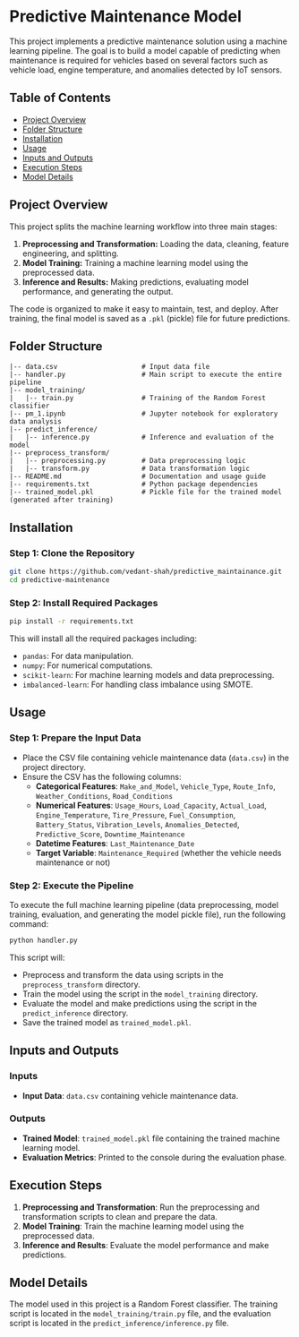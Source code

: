 # Predictive Maintenance Model

This project implements a predictive maintenance solution using a machine learning pipeline. The goal is to build a model capable of predicting when maintenance is required for vehicles based on several factors such as vehicle load, engine temperature, and anomalies detected by IoT sensors.

## Table of Contents

- [Project Overview](#project-overview)
- [Folder Structure](#folder-structure)
- [Installation](#installation)
- [Usage](#usage)
- [Inputs and Outputs](#inputs-and-outputs)
- [Execution Steps](#execution-steps)
- [Model Details](#model-details)

## Project Overview

This project splits the machine learning workflow into three main stages:

1. **Preprocessing and Transformation:** Loading the data, cleaning, feature engineering, and splitting.
2. **Model Training:** Training a machine learning model using the preprocessed data.
3. **Inference and Results:** Making predictions, evaluating model performance, and generating the output.

The code is organized to make it easy to maintain, test, and deploy. After training, the final model is saved as a `.pkl` (pickle) file for future predictions.

## Folder Structure

```
|-- data.csv                     # Input data file
|-- handler.py                   # Main script to execute the entire pipeline
|-- model_training/
|   |-- train.py                 # Training of the Random Forest classifier
|-- pm_1.ipynb                   # Jupyter notebook for exploratory data analysis
|-- predict_inference/
|   |-- inference.py             # Inference and evaluation of the model
|-- preprocess_transform/
|   |-- preprocessing.py         # Data preprocessing logic
|   |-- transform.py             # Data transformation logic
|-- README.md                    # Documentation and usage guide
|-- requirements.txt             # Python package dependencies
|-- trained_model.pkl            # Pickle file for the trained model (generated after training)
```

## Installation

### Step 1: Clone the Repository

```bash
git clone https://github.com/vedant-shah/predictive_maintainance.git
cd predictive-maintenance
```

### Step 2: Install Required Packages

```bash
pip install -r requirements.txt
```

This will install all the required packages including:

- `pandas`: For data manipulation.
- `numpy`: For numerical computations.
- `scikit-learn`: For machine learning models and data preprocessing.
- `imbalanced-learn`: For handling class imbalance using SMOTE.

## Usage

### Step 1: Prepare the Input Data

- Place the CSV file containing vehicle maintenance data (`data.csv`) in the project directory.
- Ensure the CSV has the following columns:
  - **Categorical Features**: `Make_and_Model`, `Vehicle_Type`, `Route_Info`, `Weather_Conditions`, `Road_Conditions`
  - **Numerical Features**: `Usage_Hours`, `Load_Capacity`, `Actual_Load`, `Engine_Temperature`, `Tire_Pressure`, `Fuel_Consumption`, `Battery_Status`, `Vibration_Levels`, `Anomalies_Detected`, `Predictive_Score`, `Downtime_Maintenance`
  - **Datetime Features**: `Last_Maintenance_Date`
  - **Target Variable**: `Maintenance_Required` (whether the vehicle needs maintenance or not)

### Step 2: Execute the Pipeline

To execute the full machine learning pipeline (data preprocessing, model training, evaluation, and generating the model pickle file), run the following command:

```bash
python handler.py
```

This script will:

- Preprocess and transform the data using scripts in the `preprocess_transform` directory.
- Train the model using the script in the `model_training` directory.
- Evaluate the model and make predictions using the script in the `predict_inference` directory.
- Save the trained model as `trained_model.pkl`.

## Inputs and Outputs

### Inputs

- **Input Data**: `data.csv` containing vehicle maintenance data.

### Outputs

- **Trained Model**: `trained_model.pkl` file containing the trained machine learning model.
- **Evaluation Metrics**: Printed to the console during the evaluation phase.

## Execution Steps

1. **Preprocessing and Transformation**: Run the preprocessing and transformation scripts to clean and prepare the data.
2. **Model Training**: Train the machine learning model using the preprocessed data.
3. **Inference and Results**: Evaluate the model performance and make predictions.

## Model Details

The model used in this project is a Random Forest classifier. The training script is located in the `model_training/train.py` file, and the evaluation script is located in the `predict_inference/inference.py` file.
